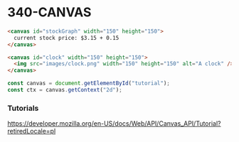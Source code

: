 # 340-CANVAS

```html
<canvas id="stockGraph" width="150" height="150">
  current stock price: $3.15 + 0.15
</canvas>

<canvas id="clock" width="150" height="150">
  <img src="images/clock.png" width="150" height="150" alt="A clock" />
</canvas>
```
```js
const canvas = document.getElementById("tutorial");
const ctx = canvas.getContext("2d");

```

### Tutorials

https://developer.mozilla.org/en-US/docs/Web/API/Canvas_API/Tutorial?retiredLocale=pl
